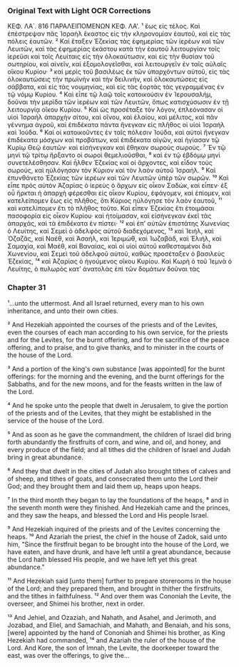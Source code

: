 ### Original Text with Light OCR Corrections

ΚΕΦ. ΛΑ΄. 816 ΠΑΡΑΛΕΙΠΟΜΕΝΩΝ ΚΕΦ. ΛΑ'.
¹ ἕως εἰς τέλος. Καὶ ἐπέστρεψαν πᾶς Ἰσραὴλ ἕκαστος εἰς τὴν κληρονομίαν ἑαυτοῦ, καὶ εἰς τὰς πόλεις ἑαυτῶν.
² Καὶ ἔταξεν Ἑζεκίας τὰς ἐφημερίας τῶν ἱερέων καὶ τῶν Λευιτῶν, καὶ τὰς ἐφημερίας ἑκάστου κατὰ τὴν ἑαυτοῦ λειτουργίαν τοῖς ἱερεῦσι καὶ τοῖς Λευίταις εἰς τὴν ὁλοκαύτωσιν, καὶ εἰς τὴν θυσίαν τοῦ σωτηρίου, καὶ αἰνεῖν, καὶ ἐξομολογεῖσθαι, καὶ λειτουργεῖν ἐν ταῖς αὐλαῖς οἴκου Κυρίου·
³ καὶ μερὶς τοῦ βασιλέως ἐκ τῶν ὑπαρχόντων αὐτοῦ, εἰς τὰς ὁλοκαυτώσεις τὴν πρωϊνὴν καὶ τὴν δειλινήν, καὶ ὁλοκαυτώσεις εἰς σάββατα, καὶ εἰς τὰς νουμηνίας, καὶ εἰς τὰς ἑορτὰς τὰς γεγραμμένας ἐν τῷ νόμῳ Κυρίου.
⁴ Καὶ εἶπε τῷ λαῷ τοῖς κατοικούσιν ἐν Ἱερουσαλήμ, δοῦναι τὴν μερίδα τῶν ἱερέων καὶ τῶν Λευιτῶν, ὅπως κατισχύσωσιν ἐν τῇ λειτουργίᾳ οἴκου Κυρίου.
⁵ Καὶ ὡς προσέταξε τὸν λόγον, ἐπλεόνασαν οἱ υἱοὶ Ἰσραὴλ ἀπαρχὴν σίτου, καὶ οἴνου, καὶ ἐλαίου, καὶ μέλιτος, καὶ πᾶν γέννημα ἀγροῦ, καὶ ἐπιδέκατα πάντα ἤνεγκαν εἰς πλῆθος οἱ υἱοὶ Ἰσραὴλ καὶ Ἰούδα.
⁶ Καὶ οἱ κατοικοῦντες ἐν ταῖς πόλεσιν Ἰούδα, καὶ αὐτοὶ ἤνεγκαν ἐπιδέκατα μόσχων καὶ προβάτων, καὶ ἐπιδέκατα αἰγῶν, καὶ ἠγίασαν τῷ Κυρίῳ Θεῷ ἑαυτῶν· καὶ εἰσήνεγκαν καὶ ἔθηκαν σωροὺς σωρούς.
⁷ Ἐν τῷ μηνὶ τῷ τρίτῳ ἤρξαντο οἱ σωροὶ θεμελιοῦσθαι,
⁸ καὶ ἐν τῷ ἑβδόμῳ μηνὶ συνετελέσθησαν. Καὶ ἦλθεν Ἑζεκίας καὶ οἱ ἄρχοντες, καὶ εἶδον τοὺς σωρούς, καὶ ηὐλόγησαν τὸν Κύριον καὶ τὸν λαὸν αὐτοῦ Ἰσραήλ.
⁹ Καὶ ἐπυνθάνετο Ἑζεκίας τῶν ἱερέων καὶ τῶν Λευιτῶν ὑπὲρ τῶν σωρῶν.
¹⁰ Καὶ εἶπε πρὸς αὐτὸν Ἀζαρίας ὁ ἱερεὺς ὁ ἄρχων εἰς οἶκον Σαδώκ, καὶ εἶπεν· ἐξ οὗ ἤρκται ἡ ἀπαρχὴ φέρεσθαι εἰς οἶκον Κυρίου, ἐφάγομεν, καὶ ἐπίομεν, καὶ κατελείπομεν ἕως εἰς πλῆθος, ὅτι Κύριος ηὐλόγησε τὸν λαὸν ἑαυτοῦ,
¹¹ καὶ κατελίπομεν ἔτι τὸ πλῆθος τοῦτο. Καὶ εἶπεν Ἑζεκίας ἔτι ἑτοιμάσαι πασοφορία εἰς οἶκον Κυρίου· καὶ ἡτοίμασαν, καὶ εἰσήνεγκαν ἐκεῖ τὰς ἀπαρχάς, καὶ τὰ ἐπιδέκατα ἐν πίστει·
¹² καὶ ἐπ’ αὐτῶν ἐπιστάτης Χωνενίας ὁ Λευίτης, καὶ Σεμεὶ ὁ ἀδελφὸς αὐτοῦ διαδεχόμενος,
¹³ καὶ Ἰειήλ, καὶ Ὀζαζᾶς, καὶ Ναέθ, καὶ Ἀσαήλ, καὶ Ἰεριμώθ, καὶ Ἰωζαβάδ, καὶ Ἑλιήλ, καὶ Σαμαχία, καὶ Μαέθ, καὶ Βαναίας, καὶ οἱ υἱοὶ αὐτοῦ καθεσταμένοι διὰ Χωνενίου, καὶ Σεμεὶ τοῦ ἀδελφοῦ αὐτοῦ, καθὼς προσέταξεν ὁ βασιλεὺς Ἑζεκίας,
¹⁴ καὶ Ἀζαρίας ὁ ἡγούμενος οἴκου Κυρίου. Καὶ Κωρὴ ὁ τοῦ Ἰεμνὰ ὁ Λευίτης, ὁ πυλωρὸς κατ’ ἀνατολὰς ἐπὶ τῶν δομάτων δοῦναι τὰς

### Chapter 31

¹...unto the uttermost. And all Israel returned, every man to his own inheritance, and unto their own cities.

² And Hezekiah appointed the courses of the priests and of the Levites, even the courses of each man according to his own service, for the priests and for the Levites, for the burnt offering, and for the sacrifice of the peace offering, and to praise, and to give thanks, and to minister in the courts of the house of the Lord.

³ And a portion of the king's own substance [was appointed] for the burnt offerings: for the morning and the evening, and the burnt offerings for the Sabbaths, and for the new moons, and for the feasts written in the law of the Lord.

⁴ And he spoke unto the people that dwelt in Jerusalem, to give the portion of the priests and of the Levites, that they might be established in the service of the house of the Lord.

⁵ And as soon as he gave the commandment, the children of Israel did bring forth abundantly the firstfruits of corn, and wine, and oil, and honey, and every produce of the field; and all tithes did the children of Israel and Judah bring in great abundance.

⁶ And they that dwelt in the cities of Judah also brought tithes of calves and of sheep, and tithes of goats, and consecrated them unto the Lord their God; and they brought them and laid them up, heaps upon heaps.

⁷ In the third month they began to lay the foundations of the heaps, ⁸ and in the seventh month were they finished. And Hezekiah came and the princes, and they saw the heaps, and blessed the Lord and His people Israel.

⁹ And Hezekiah inquired of the priests and of the Levites concerning the heaps. ¹⁰ And Azariah the priest, the chief in the house of Zadok, said unto him, "Since the firstfruit began to be brought into the house of the Lord, we have eaten, and have drunk, and have left until a great abundance, because the Lord hath blessed His people, and we have left yet this great abundance."

¹¹ And Hezekiah said [unto them] further to prepare storerooms in the house of the Lord; and they prepared them, and brought in thither the firstfruits, and the tithes in faithfulness. ¹² And over them was Cononiah the Levite, the overseer, and Shimei his brother, next in order.

¹³ And Jehiel, and Ozaziah, and Nahath, and Asahel, and Jerimoth, and Jozabad, and Eliel, and Samachiah, and Mahath, and Benaiah, and his sons, [were] appointed by the hand of Cononiah and Shimei his brother, as King Hezekiah had commanded, ¹⁴ and Azariah the ruler of the house of the Lord. And Kore, the son of Imnah, the Levite, the doorkeeper toward the east, was over the offerings, to give the...